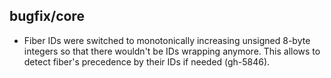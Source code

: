## bugfix/core

* Fiber IDs were switched to monotonically increasing unsigned 8-byte
  integers so that there wouldn't be IDs wrapping anymore. This allows
  to detect fiber's precedence by their IDs if needed (gh-5846).
